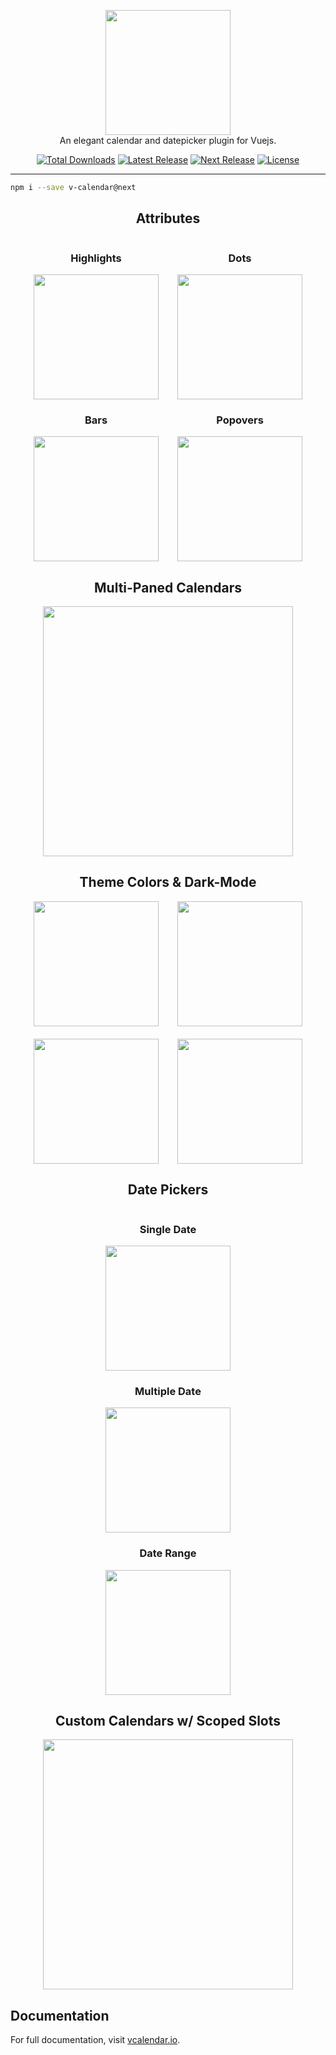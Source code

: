 <p align="center">
    <a href="https://vcalendar.io/" target="_blank">
      <img width="200" src="https://res.cloudinary.com/dqgcfqzpk/image/upload/v1557324348/v-calendar/hero.png">
    </a>
    <br>
    An elegant calendar and datepicker plugin for Vuejs.
</p>

<p align="center">
    <a href="https://www.npmjs.com/package/v-calendar"><img src="https://img.shields.io/npm/dt/v-calendar.svg" alt="Total Downloads"></a>
    <a href="https://github.com/nathanreyes/v-calendar/releases"><img src="https://img.shields.io/npm/v/v-calendar.svg" alt="Latest Release"></a>
    <a href="https://github.com/nathanreyes/v-calendar/releases"><img src="https://img.shields.io/npm/v/v-calendar/next.svg" alt="Next Release"></a>
    <a href="https://github.com/nathanreyes/v-calendar/blob/master/LICENSE"><img src="https://img.shields.io/npm/l/v-calendar.svg" alt="License"></a>
</p>

------

```bash
npm i --save v-calendar@next
```

<h2 style="text-align:center">Attributes</h2>

<div style="display:flex;justify-content:center">
  <div>
    <h3 style="text-align:center">Highlights</h3>
    <img width="200" src="https://res.cloudinary.com/dqgcfqzpk/image/upload/v1557326557/v-calendar/highlights.png">
  </div>
  <div style="margin-left:30px">
    <h3 style="text-align:center">Dots</h3>
    <img width="200" src="https://res.cloudinary.com/dqgcfqzpk/image/upload/v1557326557/v-calendar/dots.png">
  </div>
</div>

<div style="display:flex;justify-content:center">
  <div>
    <h3 style="text-align:center">Bars</h3>
    <img width="200" src="https://res.cloudinary.com/dqgcfqzpk/image/upload/v1557326557/v-calendar/bars.png">
  </div>
  <div style="margin-left:30px">
    <h3 style="text-align:center">Popovers</h3>
    <img width="200" src="https://res.cloudinary.com/dqgcfqzpk/image/upload/v1557326557/v-calendar/popovers.png">
  </div>
</div>

<h2 style="text-align:center">Multi-Paned Calendars</h2>

<div style="display:flex;justify-content:center">
  <div>
    <img width="400" src="https://res.cloudinary.com/dqgcfqzpk/image/upload/v1557326946/v-calendar/multi-paned.png">
  </div>
</div>

<h2 style="text-align:center">Theme Colors & Dark-Mode</h3>
<div style="display:flex;justify-content:center;margin-bottom:20px">
  <div>
    <img width="200" src="https://res.cloudinary.com/dqgcfqzpk/image/upload/v1557327273/v-calendar/dark-blue.png">
  </div>
  <div style="margin-left:30px">
    <img width="200" src="https://res.cloudinary.com/dqgcfqzpk/image/upload/v1557327429/v-calendar/dark-red.png">
  </div>
</div>
<div style="display:flex;justify-content:center">
  <div>
    <img width="200" src="https://res.cloudinary.com/dqgcfqzpk/image/upload/v1557327429/v-calendar/dark-teal.png">
  </div>
  <div style="margin-left:30px">
    <img width="200" src="https://res.cloudinary.com/dqgcfqzpk/image/upload/v1557327429/v-calendar/dark-purple.png">
  </div>
</div>

<h2 style="text-align:center">Date Pickers</h2>
<div style="display:flex;flex-direction:column;align-items:center">
  <div>
    <h3 style="text-align:center">Single Date</h3>
    <img width="200" src="https://res.cloudinary.com/dqgcfqzpk/image/upload/v1557327864/v-calendar/single-picker.png">
  </div>
  <div>
    <h3 style="text-align:center">Multiple Date</h3>
    <img width="200" src="https://res.cloudinary.com/dqgcfqzpk/image/upload/v1557327864/v-calendar/multi-picker.png">
  </div>
  <div>
    <h3 style="text-align:center">Date Range</h3>
    <img width="200" src="https://res.cloudinary.com/dqgcfqzpk/image/upload/v1557327864/v-calendar/range-picker.png">
  </div>
</div>

<h2 style="text-align:center">Custom Calendars w/ Scoped Slots</h2>

<div style="display:flex;justify-content:center">
  <div>
    <img width="400" src="https://res.cloudinary.com/dqgcfqzpk/image/upload/v1557328504/v-calendar/custom-calendars.png">
  </div>
</div>

## Documentation

For full documentation, visit [vcalendar.io](https://vcalendar.io/).